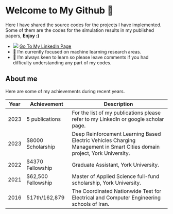 # Welcome to My Github 👋

Here I have shared the source codes for the projects I have implemented. Some of them are the codes for the simulation results in my published papers, **Enjoy :)**

- ![](https://user-images.githubusercontent.com/35766596/230447759-7723dfaf-7c90-41df-88c4-04a3825f4bfd.png) [ Go To My LinkedIn Page](https://www.linkedin.com/in/siavashbarqijaniar/)
- 🔭 I’m currently focused on machine learning research areas.
- 🌱 I’m always keen to learn so please leave comments if you had difficulty understanding any part of my codes.
<!-- - 👯 I’m looking to collaborate on ...
- 🤔 I’m looking for help with ...
- 💬 Ask me about ...
- 📫 How to reach me: ...
- 😄 Pronouns: ...
- ⚡ Fun fact: ...
-->


## About me

Here are some of my achievements during recent years.

| Year |   Achievement      |                                                        Description                                                         |
|------|--------------------|----------------------------------------------------------------------------------------------------------------------------|
| 2023 | 5 publications     |  For the list of my publications please refer to my LinkedIn or google scholar page.                                       |
| 2023 | $8000 Scholarship  |  Deep Reinforcement Learning Based Electric Vehicles Charging Management in Smart Cities domain project, York University.  |
| 2022 | $4370 Fellowship   |  Graduate Assistant, York University.                                                                                      |
| 2021 | $62,500 Fellowship |  Master of Applied Science full-fund scholarship, York University.                                                         |
| 2016 | 517th/162,879      |  The Coordinated Nationwide Test for Electrical and Computer Engineering schools of Iran.                                  |

